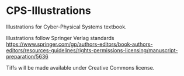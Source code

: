 # CPS-Illustrations
Illustrations for Cyber-Physical Systems textbook.

Illustrations follow Springer Verlag standards https://www.springer.com/gp/authors-editors/book-authors-editors/resources-guidelines/rights-permissions-licensing/manuscript-preparation/5636

Tiffs will be made available under Creative Commons license.
